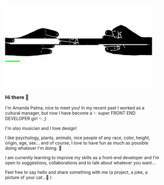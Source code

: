 ![GitHub Logo](/images/background.gif)

### Hi there 👋

I'm Amanda Palma, nice to meet you!
In my recent past I worked as a cultural manager, but now I have become a
✨ super FRONT END DEVELOPER girl ✨ ;)

I'm also musician and I love design!

I like psychology, plants, animals, nice people of any race, color, height, origin, age, sex... and of course, I love to have fun as much as possible doing whatever I'm doing. 👯

I am currently learning to improve my skills as a front-end developer and I'm open to suggestions, collaborations and to talk about whatever you want...

Feel free to say hello and share something with me (a project, a joke, a picture of your cat...💬 )
